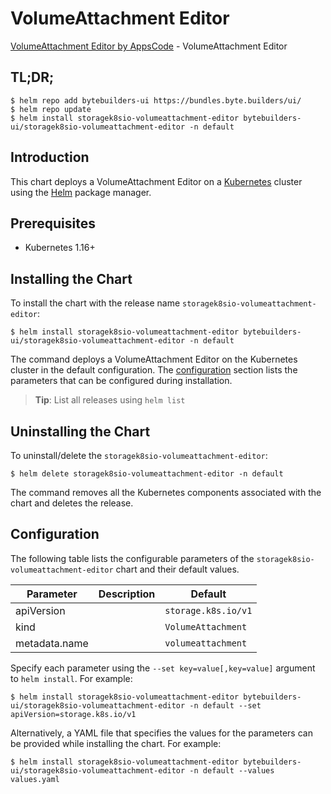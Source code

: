 # VolumeAttachment Editor

[VolumeAttachment Editor by AppsCode](https://byte.builders) - VolumeAttachment Editor

## TL;DR;

```console
$ helm repo add bytebuilders-ui https://bundles.byte.builders/ui/
$ helm repo update
$ helm install storagek8sio-volumeattachment-editor bytebuilders-ui/storagek8sio-volumeattachment-editor -n default
```

## Introduction

This chart deploys a VolumeAttachment Editor on a [Kubernetes](http://kubernetes.io) cluster using the [Helm](https://helm.sh) package manager.

## Prerequisites

- Kubernetes 1.16+

## Installing the Chart

To install the chart with the release name `storagek8sio-volumeattachment-editor`:

```console
$ helm install storagek8sio-volumeattachment-editor bytebuilders-ui/storagek8sio-volumeattachment-editor -n default
```

The command deploys a VolumeAttachment Editor on the Kubernetes cluster in the default configuration. The [configuration](#configuration) section lists the parameters that can be configured during installation.

> **Tip**: List all releases using `helm list`

## Uninstalling the Chart

To uninstall/delete the `storagek8sio-volumeattachment-editor`:

```console
$ helm delete storagek8sio-volumeattachment-editor -n default
```

The command removes all the Kubernetes components associated with the chart and deletes the release.

## Configuration

The following table lists the configurable parameters of the `storagek8sio-volumeattachment-editor` chart and their default values.

|   Parameter   | Description |            Default             |
|---------------|-------------|--------------------------------|
| apiVersion    |             | <code>storage.k8s.io/v1</code> |
| kind          |             | <code>VolumeAttachment</code>  |
| metadata.name |             | <code>volumeattachment</code>  |


Specify each parameter using the `--set key=value[,key=value]` argument to `helm install`. For example:

```console
$ helm install storagek8sio-volumeattachment-editor bytebuilders-ui/storagek8sio-volumeattachment-editor -n default --set apiVersion=storage.k8s.io/v1
```

Alternatively, a YAML file that specifies the values for the parameters can be provided while
installing the chart. For example:

```console
$ helm install storagek8sio-volumeattachment-editor bytebuilders-ui/storagek8sio-volumeattachment-editor -n default --values values.yaml
```
